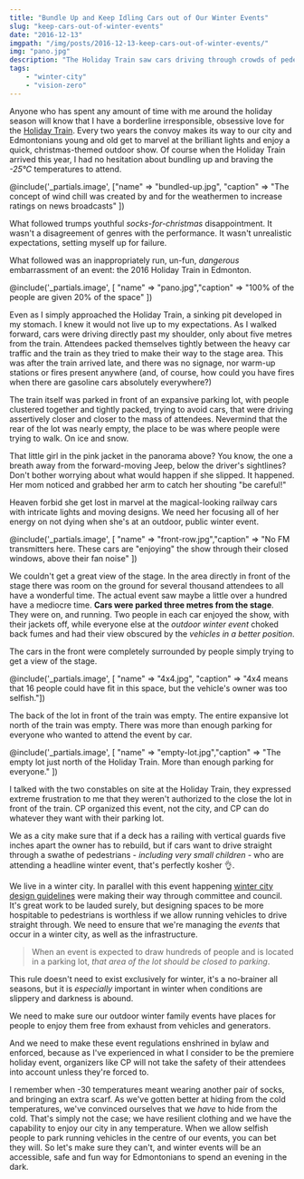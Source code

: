 ```yaml
---
title: "Bundle Up and Keep Idling Cars out of Our Winter Events"
slug: "keep-cars-out-of-winter-events"
date: "2016-12-13"
imgpath: "/img/posts/2016-12-13-keep-cars-out-of-winter-events/"
img: "pano.jpg"
description: "The Holiday Train saw cars driving through crowds of pedestrians, then parking and idling in front of the outdoor stage."
tags: 
    - "winter-city"
    - "vision-zero"
---
```


Anyone who has spent any amount of time with me around the holiday season will know that I have a borderline irresponsible, obsessive love
for the [Holiday Train](http://www.cpr.ca/en/community/holiday-train). Every two years the convoy makes its way to our city and Edmontonians young and old get to marvel at the brilliant lights and enjoy a quick, christmas-themed outdoor show. 
Of course when the Holiday Train arrived this year,
I had no hesitation about bundling up and braving the *-25°C* temperatures to attend. 

@include('_partials.image', ["name" => "bundled-up.jpg", "caption" => "The concept of wind chill was created by and for the weathermen to increase ratings on news broadcasts" ])

What followed trumps youthful *socks-for-christmas* disappointment. It wasn't a disagreement of genres with the performance.
It wasn't unrealistic expectations, setting myself up for failure.

What followed was an inappropriately run, un-fun, *dangerous* embarrassment of an event: the 2016 Holiday Train in Edmonton.

@include('_partials.image', [ "name" => "pano.jpg","caption" => "100% of the people are given 20% of the space" ])

Even as I simply approached the Holiday Train, a sinking pit developed in my stomach. I knew it would not live up to my expectations.
As I walked forward, cars were driving directly past my shoulder, only about five metres from the train. Attendees packed themselves
tightly between the heavy car traffic and the train as they tried to make their way to the stage area. This was after the train
arrived late, and there was no signage, nor warm-up stations or fires present anywhere (and, of course, how could you have fires
when there are gasoline cars absolutely everywhere?)

The train itself was parked in front of an expansive parking lot, with people clustered together and tightly packed, trying to avoid
cars, that were driving assertively closer and closer to the mass of attendees. Nevermind that the rear of the lot was nearly empty,
the place to be was where people were trying to walk. On ice and snow.

That little girl in the pink jacket in the panorama above? You know, the one a breath away from the forward-moving Jeep, below the driver's sightlines?
Don't bother worrying about what would happen if she slipped. It happened. Her mom noticed and grabbed her arm to catch her
shouting "be careful!"

Heaven forbid she get lost in marvel at the magical-looking railway cars with intricate lights and moving designs. We need her
focusing all of her energy on not dying when she's at an outdoor, public winter event.

@include('_partials.image', [ "name" => "front-row.jpg","caption" => "No FM transmitters here. These cars are \"enjoying\" the show through their closed windows, above their fan noise" ])

We couldn't get a great view of the stage. In the area directly in front of the stage there was room on the ground for several thousand attendees to all
have a wonderful time. The actual event saw maybe a little over a hundred have a mediocre time. **Cars were parked three metres from the stage**. They were on,
and running. Two people in each car enjoyed the show, with their jackets off, while everyone else at the *outdoor winter event* choked back
fumes and had their view obscured by the *vehicles in a better position*.

The cars in the front were completely surrounded by people simply trying to get a view of the stage.

@include('_partials.image', [ "name" => "4x4.jpg", "caption" => "4x4 means that 16 people could have fit in this space, but the vehicle's owner was too selfish."])

The back of the lot in front of the train was empty. The entire expansive lot north of the train was empty. There was more than enough
parking for everyone who wanted to attend the event by car.

@include('_partials.image', [ "name" => "empty-lot.jpg","caption" => "The empty lot just north of the Holiday Train. More than enough parking for everyone." ])

I talked with the two constables on site at the Holiday Train, they expressed extreme frustration to me that they weren't
authorized to the close the lot in front of the train. CP organized this event, not the city, and CP can do whatever they
want with their parking lot.

We as a city make sure that if a deck has a railing with vertical guards five inches apart the owner has to rebuild, but
if cars want to drive straight through a swathe of pedestrians - *including very small children* - who are attending a headline winter event, 
that's perfectly kosher 👌.

We live in a winter city. In parallel with this event happening [winter city design guidelines](http://edmontonjournal.com/news/local-news/edmonton-shifts-to-fight-winter-icy-blasts-with-better-urban-design)
were making their way through committee and council. It's great work to be lauded surely, but designing spaces to be more hospitable
to pedestrians is worthless if we allow running vehicles to drive straight through. We need to ensure that we're managing the *events* that occur in a winter city, as well as the infrastructure.

> When an event is expected to draw hundreds of people and is located in a parking lot, *that area of the lot should be closed to parking*.

This rule doesn't need to exist exclusively for winter, it's a no-brainer all seasons, but it is *especially* important in winter
when conditions are slippery and darkness is abound.

We need to make sure our outdoor winter family events have places for people to enjoy them free from exhaust from vehicles and generators.

And we need to make these event regulations enshrined in bylaw and enforced, because as I've experienced in what I consider to be the
premiere holiday event, organizers like CP will not take the safety of their attendees into account unless they're forced to.

I remember when -30 temperatures meant wearing another pair of socks, and bringing an extra scarf. As we've gotten better at
hiding from the cold temperatures, we've convinced ourselves that we *have* to hide from the cold. That's simply not the case; we have resilient clothing and we
have the capability to enjoy our city in any temperature. When we allow selfish people to park running vehicles in the centre of
our events, you can bet they will. So let's make sure they can't, and winter events will be an accessible, safe and fun way
for Edmontonians to spend an evening in the dark.
